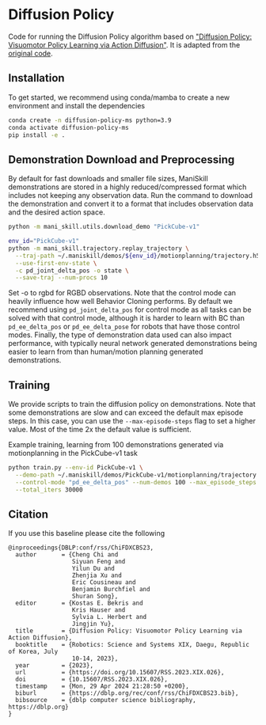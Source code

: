 # Diffusion Policy

Code for running the Diffusion Policy algorithm based on ["Diffusion Policy: Visuomotor Policy Learning via Action Diffusion"](https://arxiv.org/abs/2303.04137v4). It is adapted from the [original code](https://github.com/real-stanford/diffusion_policy).

## Installation

To get started, we recommend using conda/mamba to create a new environment and install the dependencies

```bash
conda create -n diffusion-policy-ms python=3.9
conda activate diffusion-policy-ms
pip install -e .
```

## Demonstration Download and Preprocessing

By default for fast downloads and smaller file sizes, ManiSkill demonstrations are stored in a highly reduced/compressed format which includes not keeping any observation data. Run the command to download the demonstration and convert it to a format that includes observation data and the desired action space.

```bash
python -m mani_skill.utils.download_demo "PickCube-v1"
```

```bash
env_id="PickCube-v1"
python -m mani_skill.trajectory.replay_trajectory \
  --traj-path ~/.maniskill/demos/${env_id}/motionplanning/trajectory.h5 \
  --use-first-env-state \
  -c pd_joint_delta_pos -o state \
  --save-traj --num-procs 10
```

Set -o to rgbd for RGBD observations. Note that the control mode can heavily influence how well Behavior Cloning performs. By default we recommend using `pd_joint_delta_pos` for control mode as all tasks can be solved with that control mode, although it is harder to learn with BC than `pd_ee_delta_pos` or `pd_ee_delta_pose` for robots that have those control modes. Finally, the type of demonstration data used can also impact performance, with typically neural network generated demonstrations being easier to learn from than human/motion planning generated demonstrations.

## Training

We provide scripts to train the diffusion policy on demonstrations. Note that some demonstrations are slow and can exceed the default max episode steps. In this case, you can use the `--max-episode-steps` flag to set a higher value. Most of the time 2x the default value is sufficient.


Example training, learning from 100 demonstrations generated via motionplanning in the PickCube-v1 task
```bash
python train.py --env-id PickCube-v1 \
  --demo-path ~/.maniskill/demos/PickCube-v1/motionplanning/trajectory.state.pd_joint_delta_pos.cpu.h5 \
  --control-mode "pd_ee_delta_pos" --num-demos 100 --max_episode_steps 100 \
  --total_iters 30000 
```

<!-- 
## Train and Evaluate with GPU Simulation

You can also choose to train on trajectories generated in the GPU simulation and evaluate faster with the GPU simulation. However as most demonstrations are usually generated in the CPU simulation (via motionplanning or teleoperation), you may observe worse performance when evaluating on the GPU simulation vs the CPU simulation.

It is also recommended to not save videos if you are using a lot of parallel environments as the video size can get very large.

```bash
seed=42
demos=100
python train.py --env-id ${env_id} --max_episode_steps 100 --total_iters 30000 \
  --control-mode "pd_joint_delta_pos" --num-demos ${demos} --seed ${seed} \
  --demo-path ~/.maniskill/demos/${env_id}/motionplanning/trajectory.state.pd_joint_delta_pos.cuda.h5 \
  --exp-name diffusion_policy-${env_id}-state-${demos}_motionplanning_demos-${seed} \
  --sim-backend="gpu" --num-eval-envs 100 --no-capture-video \
  --demo_type="motionplanning" --track # additional tag for logging purposes on wandb
``` -->

## Citation

If you use this baseline please cite the following
```
@inproceedings{DBLP:conf/rss/ChiFDXCBS23,
  author       = {Cheng Chi and
                  Siyuan Feng and
                  Yilun Du and
                  Zhenjia Xu and
                  Eric Cousineau and
                  Benjamin Burchfiel and
                  Shuran Song},
  editor       = {Kostas E. Bekris and
                  Kris Hauser and
                  Sylvia L. Herbert and
                  Jingjin Yu},
  title        = {Diffusion Policy: Visuomotor Policy Learning via Action Diffusion},
  booktitle    = {Robotics: Science and Systems XIX, Daegu, Republic of Korea, July
                  10-14, 2023},
  year         = {2023},
  url          = {https://doi.org/10.15607/RSS.2023.XIX.026},
  doi          = {10.15607/RSS.2023.XIX.026},
  timestamp    = {Mon, 29 Apr 2024 21:28:50 +0200},
  biburl       = {https://dblp.org/rec/conf/rss/ChiFDXCBS23.bib},
  bibsource    = {dblp computer science bibliography, https://dblp.org}
}
```